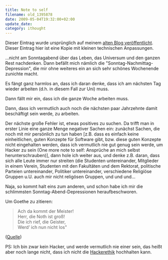 ```yaml
---
title: Note to self
filename: old_1395878
date: 2009-05-04T19:32:00+02:00
update_date:
category: ithought
---
```

Dieser Eintrag wurde ursprünglich auf meinem [alten Blog veröffentlicht](https://stu.blogger.de/stories/1395878/). Dieser Eintrag hier ist eine Kopie mit kleinen technischen Anpassungen.

…nicht am Sonntagabend über das Leben, das Universum und den ganzen Rest nachdenken. Dann befällt mich nämlich die "Sonntag-Nachmittag-Depression", die mir ohne weiteres ein an sich sehr schönes Wochenende zunichte macht.

Es fängt ganz harmlos an, dass ich daran denke, dass ich am nächsten Tag wieder arbeiten (d.h. in diesem Fall zur Uni) muss.

Dann fällt mir ein, dass ich die ganze Woche arbeiten muss.

Dann, dass ich vermutlich auch noch die nächsten paar Jahrzehnte damit beschäftigt sein werde, zu arbeiten.

Der nächste große Fehler ist, etwas positives zu suchen. Da trifft man in erster Linie eine ganze Menge negativer Sachen ein: zunächst Sachen, die noch mit mir persönlich zu tun haben [z.B. dass es einfach keine einheitlichen, guten Konzepte für Software gibt, bzw. diese guten Konzepte nicht eingehalten werden, dass ich vermutlich nie gut genug sein werde, um Hacker zu sein (One more note to self: Ansprüche an mich selbst herunterschrauben)], dann hole ich weiter aus, und denke z.B. daran, dass sich alle Leute immer nur streiten (die Studenten untereinander, Mitglieder in einem Verein, Studenten mit den Fakultäten und dem Rektorat, politische Parteien untereinander, Politiker untereinander, verschiedene Religiöse Gruppen u.U. auch mir nicht religösen Gruppen, und und und…

Naja, so kommt halt eins zum anderen, und schon habe ich mir die schlimmsten Sonntag-Abend-Depressionen heraufbeschworen.

Um Goethe zu zitieren:
> Ach da kommt der Meister!\
> Herr, die Noth ist groß!\
> Die ich rief, die Geister,\
> Werd’ ich nun nicht los"

([Quelle](http://de.wikisource.org/wiki/Der_Zauberlehrling))

PS: Ich bin zwar kein Hacker, und werde vermutlich nie einer sein, das heißt aber noch lange nicht, dass ich nicht die [Hackerethik](http://www.ccc.de/hackerethics?language=de) hochhalten kann.
